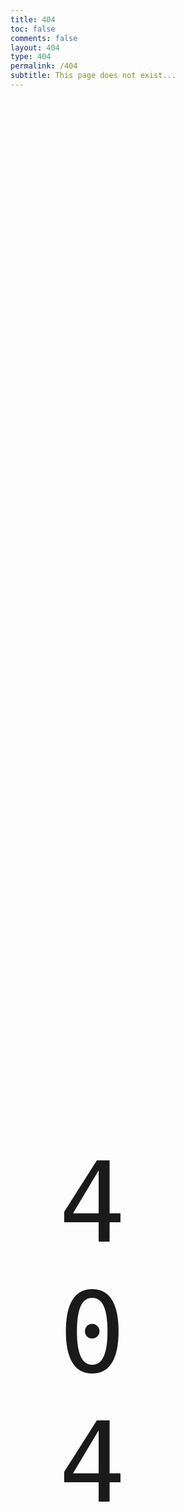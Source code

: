 ```yaml
---
title: 404
toc: false
comments: false
layout: 404
type: 404
permalink: /404
subtitle: This page does not exist...
---
```


<style>
    .centred {
        position: absolute;
        width: 100px;
        height: 50px;
        top: 50%;
        left: 50%;
        margin-left: -175px;
        margin-top: -125px; 
        font-size: 15em;
    }​
</style>

<div class='404'>
    <div class="centred"><code>404</code></div>
</div>​

